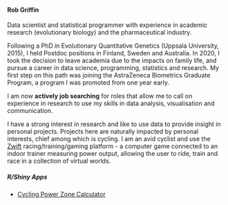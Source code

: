 #### Rob Griffin

Data scientist and statistical programmer with experience in academic research (evolutionary biology) and the pharmaceutical industry.

Following a PhD in Evolutionary Quantitative Genetics (Uppsala University, 2015), I held Postdoc positions in Finland, Sweden and Australia. In 2020, I took the decision to leave academia due to the impacts on family life, and pursue a career in data science, programming, statistics and research. My first step on this path was joining the AstraZeneca Biometrics Graduate Program, a program I was promoted from one year early. 

I am now **actively job searching** for roles that allow me to call on experience in research to use my skills in data analysis, visualisation and communication.

I have a strong interest in research and like to use data to provide insight in personal projects. Projects here are naturally impacted by personal interests, chief among which is cycling. I am an avid cyclist and use the [Zwift](https://eu.zwift.com/?utm_source=google&utm_medium=cpc&utm_campaign=zwift_eur_eu_cycling_search_brandcoreex_performance_eng-imprshare-21&gclid=Cj0KCQiAmaibBhCAARIsAKUlaKRZ8AabuV9v-UHyhj_SZ6x1DyZCI-0IFBGwt5NkHOTsqOXFYstUJ50aArRQEALw_wcB) racing/training/gaming platform - a computer game connected to an indoor trainer measuring power output, allowing the user to ride, train and race in a collection of virtual worlds.

##### R/Shiny Apps

- [Cycling Power Zone Calculator](https://griffindatasci.shinyapps.io/ftp_power_zones/)
